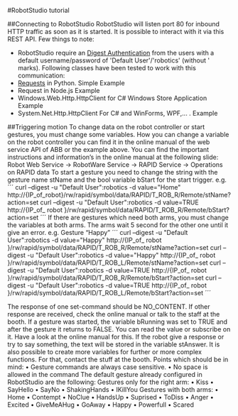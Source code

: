#RobotStudio tutorial

##Connecting to RobotStudio
RobotStudio will listen port 80 for inbound HTTP traffic as soon as it is started. It is possible to interact with it via this REST API. Few things to note:
*	RobotStudio require an [Digest Authentication](https://en.wikipedia.org/wiki/Digest_access_authentication) from the users with a default username/password of 'Default User'/'robotics' (without ' marks). Following classes have been tested to work with this communication:
*	[Requests](http://docs.python-requests.org/en/master/) in Python. Simple Example
*	Request in Node.js Example
*	Windows.Web.Http.HttpClient for C# Windows Store Application Example
*	System.Net.Http.HttpClient For C# and WinForms, WPF,... . Example

##Triggering motion
To change data on the robot controller or start gestures, you must change some variables. How you can change a variable on the robot controller you can find it in the online manual of the web service API of ABB or the example above. 
You can find the important instructions and information’s in the online manual at the following slide:
Robot Web Service -> RobotWare Service -> RAPID Service -> Operations on RAPID data
To start a gesture you need to change the string with the gesture name stName and the bool variable bStart for the start trigger.
e.g.
´´´
curl –digest -u "Default User":robotics -d value="Home" http://{IP_of_robot}/rw/rapid/symbol/data/RAPID/T_ROB_R/Remote/stName?action=set
curl –digest -u "Default User":robotics -d value=TRUE http://{IP_of_ robot }/rw/rapid/symbol/data/RAPID/T_ROB_R/Remote/bStart?action=set
´´´
If there are gestures which need both arms, you must change the variables at both arms. The arms wait 5 second for the other one until it give an error. 
e.g. Gesture “Happy”
´´´
curl –digest -u "Default User":robotics -d value="Happy" http://{IP_of_ robot }/rw/rapid/symbol/data/RAPID/T_ROB_R/Remote/stName?action=set
curl –digest -u "Default User":robotics -d value="Happy" http://{IP_of_ robot }/rw/rapid/symbol/data/RAPID/T_ROB_L/Remote/stName?action=set
curl –digest -u "Default User":robotics -d value=TRUE http://{IP_of_ robot }/rw/rapid/symbol/data/RAPID/T_ROB_R/Remote/bStart?action=set
curl –digest -u "Default User":robotics -d value=TRUE http://{IP_of_ robot }/rw/rapid/symbol/data/RAPID/T_ROB_L/Remote/bStart?action=set
´´´

The response of one set-command should be NO_CONTENT. If other response are received, check the online manual or talk to the staff at the booth.
If a gesture was started, the variable bRunning was set to TRUE and after the gesture it returns to FALSE. You can read the value or subscribe on it. Have a look at the online manual for this.
If the robot give a response or try to say something, the text will be stored in the variable stAnswer. 
It is also possible to create more variables for further or more complex functions. For that, contact the stuff at the booth.
Points which should be in mind:
•	Gesture commands are always case sensitive.
•	No space is allowed in the command
The default gesture already configured in RobotStudio are the following:
Gestures only for the right arm:
•	Kiss
•	SayHello
•	SayNo
•	ShakingHands
•	IKillYou
Gestures with both arms:
•	Home
•	Contempt
•	NoClue
•	HandsUp
•	Suprised
•	ToDiss
•	Anger
•	Excited
•	GiveMeAHug
•	GoAway
•	Happy
•	Powerfull
•	Scared


